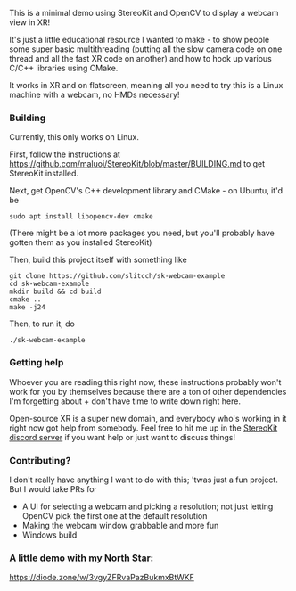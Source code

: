 This is a minimal demo using StereoKit and OpenCV to display a webcam view in XR! 

It's just a little educational resource I wanted to make - to show people some super basic multithreading (putting all the slow camera code on one thread and all the fast XR code on another) and how to hook up various C/C++ libraries using CMake.

It works in XR and on flatscreen, meaning all you need to try this is a Linux machine with a webcam, no HMDs necessary!

### Building
Currently, this only works on Linux.

First, follow the instructions at https://github.com/maluoi/StereoKit/blob/master/BUILDING.md to get StereoKit installed.

Next, get OpenCV's C++ development library and CMake - on Ubuntu, it'd be
```
sudo apt install libopencv-dev cmake
```
(There might be a lot more packages you need, but you'll probably have gotten them as you installed StereoKit)

Then, build this project itself with something like
```
git clone https://github.com/slitcch/sk-webcam-example
cd sk-webcam-example
mkdir build && cd build
cmake ..
make -j24
```

Then, to run it, do
```
./sk-webcam-example
```

### Getting help
Whoever you are reading this right now, these instructions probably won't work for you by themselves because there are a ton of other dependencies I'm forgetting about + don't have time to write down right here.

Open-source XR is a super new domain, and everybody who's working in it right now got help from somebody. Feel free to hit me up in the [StereoKit discord server](https://discord.gg/jtZpfS7nyK) if you want help or just want to discuss things!

### Contributing?

I don't really have anything I want to do with this; 'twas just a fun project. But I would take PRs for
* A UI for selecting a webcam and picking a resolution; not just letting OpenCV pick the first one at the default resolution
* Making the webcam window grabbable and more fun
* Windows build

### A little demo with my North Star:
https://diode.zone/w/3vgyZFRvaPazBukmxBtWKF

